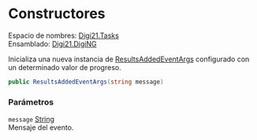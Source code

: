 # Constructores

Espacio de nombres: [Digi21.Tasks](../)  
Ensamblado: [Digi21.DigiNG](../../)

Inicializa una nueva instancia de [ResultsAddedEventArgs](./) configurado con un determinado valor de progreso.

```csharp
public ResultsAddedEventArgs(string message)
```

### Parámetros

`message` [String](https://docs.microsoft.com/en-us/dotnet/api/system.string?view=net-5.0)  
Mensaje del evento.



